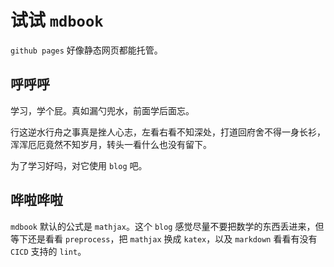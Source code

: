 # 试试 `mdbook`

`github pages` 好像静态网页都能托管。

## 呼呼呼

学习，学个屁。真如漏勺兜水，前面学后面忘。

行这逆水行舟之事真是挫人心志，左看右看不知深处，打道回府舍不得一身长衫，浑浑厄厄竟然不知岁月，转头一看什么也没有留下。

为了学习好吗，对它使用 `blog` 吧。

## 哗啦哗啦

`mdbook` 默认的公式是 `mathjax`。这个 `blog` 感觉尽量不要把数学的东西丢进来，但等下还是看看 `preprocess`，把 `mathjax` 换成 `katex`，以及 `markdown` 看看有没有 `CICD` 支持的 `lint`。
